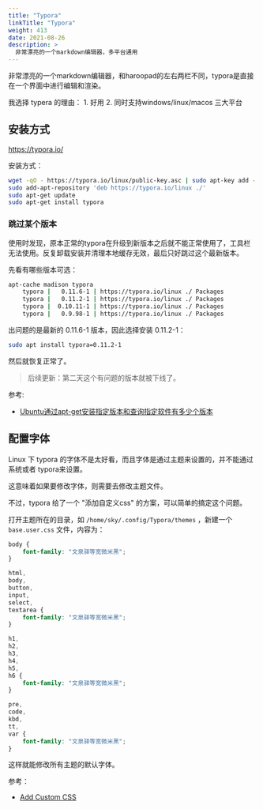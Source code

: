 ```yaml
---
title: "Typora"
linkTitle: "Typora"
weight: 413
date: 2021-08-26
description: >
  非常漂亮的一个markdown编辑器，多平台通用
---
```


非常漂亮的一个markdown编辑器，和haroopad的左右两栏不同，typora是直接在一个界面中进行编辑和渲染。

我选择 typera 的理由： 1. 好用 2. 同时支持windows/linux/macos 三大平台

## 安装方式

https://typora.io/

安装方式：

```bash
wget -qO - https://typora.io/linux/public-key.asc | sudo apt-key add -
sudo add-apt-repository 'deb https://typora.io/linux ./'
sudo apt-get update
sudo apt-get install typora
```

### 跳过某个版本

使用时发现，原本正常的typora在升级到新版本之后就不能正常使用了，工具栏无法使用。反复卸载安装并清理本地缓存无效，最后只好跳过这个最新版本。

先看有哪些版本可选：

```bash
apt-cache madison typora
    typora |   0.11.6-1 | https://typora.io/linux ./ Packages
    typora |   0.11.2-1 | https://typora.io/linux ./ Packages
    typora |  0.10.11-1 | https://typora.io/linux ./ Packages
    typora |   0.9.98-1 | https://typora.io/linux ./ Packages
```

出问题的是最新的 0.11.6-1 版本，因此选择安装 0.11.2-1：

```bash
sudo apt install typora=0.11.2-1
```

然后就恢复正常了。

> 后续更新：第二天这个有问题的版本就被下线了。

参考:

- [Ubuntu通过apt-get安装指定版本和查询指定软件有多少个版本](https://www.cnblogs.com/EasonJim/p/7144017.html)

## 配置字体

Linux 下 typora 的字体不是太好看，而且字体是通过主题来设置的，并不能通过系统或者 typora来设置。

这意味着如果要修改字体，则需要去修改主题文件。

不过，typora 给了一个 "添加自定义css" 的方案，可以简单的搞定这个问题。

打开主题所在的目录，如 `/home/sky/.config/Typora/themes` ，新建一个 `base.user.css` 文件，内容为：

```css
body {
    font-family: "文泉驿等宽微米黑";
}

html,
body,
button,
input,
select,
textarea {
    font-family: "文泉驿等宽微米黑";
}

h1,
h2,
h3,
h4,
h5,
h6 {
    font-family: "文泉驿等宽微米黑";
}

pre,
code,
kbd,
tt,
var {
    font-family: "文泉驿等宽微米黑";
}

```

这样就能修改所有主题的默认字体。

参考：

- [Add Custom CSS](https://support.typora.io/Add-Custom-CSS/)

